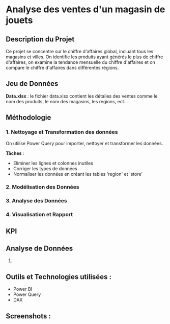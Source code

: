 # Analyse des ventes d'un magasin de jouets

## Description du Projet

Ce projet se concentre sur le chiffre d'affaires global, incluant tous les magasins et villes. On identifie les produits ayant générés le plus de chiffre d'affaires, on examine la tendance mensuelle du chiffre d'affaires et on compare le chiffre d'affaires dans différentes régions.

## Jeu de Données

**Data.xlsx** : le fichier data.xlsx contient les détailes des ventes comme le nom des produits, le nom des magasins, les regions, ect... 

## Méthodologie

### 1. Nettoyage et Transformation des données
On utilise Power Query pour importer, nettoyer et transformer les données.

**Tâches** :

- Eliminer les lignes et colonnes inutiles
- Corriger les types de données
- Normaliser les données en créant les tables 'region' et 'store'

### 2. Modélisation des Données


### 3. Analyse des Données


### 4. Visualisation et Rapport


## KPI



## Analyse de Données

1. 

## Outils et Technologies utilisées :

-	Power BI
-	Power Query
-	DAX

## Screenshots :
